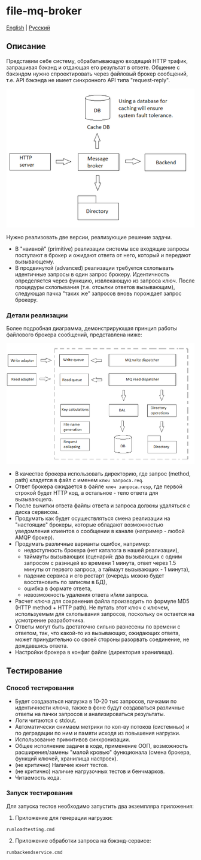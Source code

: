 # file-mq-broker

[English](README.md) | [Русский](README.ru.md)

## Описание

Представим себе систему, обрабатывающую входящий HTTP трафик, запрашивая бэкэнд и отдающая его результат в ответе. Общение с бэкэндом нужно спроектировать через файловый брокер сообщений, т.е. API бэкэнда не имеет синхронного API типа "request-reply".

![overall-architecture](docs/img/overall-architecture.png)

Нужно реализовать две версии, реализующие решение задачи.
- В "наивной" (primitive) реализации системы все входящие запросы поступают в брокер и ожидают ответа от него, который и передают вызывающему.
- В продвинутой (advanced) реализации требуется схлопывать идентичные запросы в один запрос брокеру. Идентичность определяется через функцию, извлекающую из запроса ключ. После процедуры схлопывания (т.е. отсылки ответов вызывающим), следующая пачка "таких же" запросов вновь порождает запрос брокеру.

### Детали реализации

Более подробная диаграмма, демонстрирующая принцип работы файлового брокера сообщений, представлена ниже:

![mqlibrary-architechture](docs/img/mqlibrary-architechture.png)

- В качестве брокера использовать директорию, где запрос (method, path) кладется в файл с именем `ключ запроса.req`.
- Ответ брокера ожидается в файле `ключ запроса.resp`, где первой строкой будет HTTP код, а остальное - тело ответа для вызывающего. 
- После вычитки ответа файлы ответа и запроса должны удаляться с диска сервисом.
- Продумать как будет осуществляться смена реализации на "настоящие" брокеры, которые обладают возможностью уведомления клиентов о сообщении в канале (например - любой AMQP брокер).
- Продумать различные варианты ошибок, например: 
    - недоступность брокера (нет каталога в нашей реализации), 
    - таймауты вызывающих (сценарий: два вызывающих с одним запросом с разницей во времени 1 минута, ответ через 1.5 минуты от первого запроса, а таймаут вызывающих - 1 минута), 
    - падение сервиса и его рестарт (очередь можно будет восстановить по записям в БД), 
    - ошибка в формате ответа, 
    - невозможность удаления ответа и/или запроса.
- Расчет ключа для сохранения файла производить по формуле MD5 (HTTP method + HTTP path). Не путать этот ключ с ключем, используемым для схлопывания запросов, поскольку он остается на усмотрение разработчика.
- Ответы могут быть достаточно сильно разнесены по времени с ответом, так, что какой-то из вызывающих, ожидающих ответа, может принудительно со своей стороны разорвать соединение, не дождавшись ответа.
- Настройки брокера в конфиг файле (директория хранилища).

## Тестирование

### Способ тестирования

- Будет создаваться нагрузка в 10-20 тыс запросов, пачками по идентичности ключа, также в фоне будут создаваться различные ответы на пачки запросов и анализироваться результаты.
- Логи читаются с stdout.
- Автоматически снимаем метрики по кол-ву потоков (системных) и по деградации по ним и памяти исходя из повышения нагрузки.
- Использование примитивов синхронизации.
- Общее исполнение задачи в коде, применение ООП, возможность расширения/замены "малой кровью" функционала (смена брокера, функций ключей, хранилища настроек).
- (не критично) Наличие юнит тестов.
- (не критично) наличие нагрузочных тестов и бенчмарков.
- Читаемость кода.

### Запуск тестирования

Для запуска тестов необходимо запустить два экземпляра приложения:
1. Приложение для генерации нагрузки:
```
runloadtesting.cmd
```
2. Приложение обработки запроса на бэкэнд-сервисе:
```
runbackendservice.cmd
```
